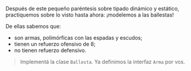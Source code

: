 Después de este pequeño paréntesis sobre tipado dinámico y estático, practiquemos sobre lo visto hasta ahora: ¡modelemos a las ballestas!

De ellas sabemos que: 

 * son armas, polimórficas con las espadas y escudos;
 * tienen un refuerzo ofensivo de 8; 
 * no tienen refuerzo defensivo.
 
> Implementá la clase `Ballesta`. Ya definimos la interfaz `Arma` por vos. 